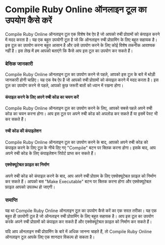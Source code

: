 Compile Ruby Online ऑनलाइन टूल का उपयोग कैसे करें
=================================================

Compile Ruby Online ऑनलाइन टूल एक विशेष वेब ऐप है जो आपको रुबी प्रोग्रामों को कंपाइल करने में मदद करता है। यह एक बहुत उपयोगी टूल है जो कि ऑनलाइन रुबी प्रोग्रामिंग के लिए बहुत सहायक है। इस टूल का उपयोग करना बहुत आसान है और उसे उपयोग करने के लिए कोई विशेष तकनीक आवश्यक नहीं है। इस लेख में हम आपको बताएंगे कि कैसे आप इस टूल का उपयोग कर सकते हैं।

### बेसिक जानकारी

Compile Ruby Online ऑनलाइन टूल का उपयोग करने से पहले, आपको इस टूल के बारे में थोड़ी जानकारी होनी चाहिए। यह एक वेब ऐप है जो आपको रुबी प्रोग्रामों को कंपाइल करने में मदद करता है। इस टूल का उपयोग करने से पहले, आपको कुछ जरूरी बातों को ध्यान में रखना होगा।

#### कंपाइल करने के लिए अपने रुबी कोड का चयन करें

Compile Ruby Online ऑनलाइन टूल का उपयोग करने के लिए, आपको सबसे पहले अपने रुबी कोड का चयन करना होगा। आप इस टूल पर अपने रुबी कोड को अपलोड कर सकते हैं या इसमें पेस्ट भी कर सकते हैं।

#### रुबी कोड की कंपाइलेशन

Compile Ruby Online ऑनलाइन टूल का उपयोग करने के बाद, आपको अपने रुबी कोड को कंपाइल करने के लिए टूल के नीचे दिए गए "Compile" बटन पर क्लिक करना होगा। इसके बाद, आप अपने रुबी कोड के लिए कंपाइलेशन रिपोर्ट प्राप्त कर सकते हैं।

#### एक्सेक्यूटेबल फ़ाइल का निर्माण

अपने रुबी कोड को कंपाइल करने के बाद, आप अपने रुबी प्रोग्राम के लिए एक्सेक्यूटेबल फ़ाइल को निर्माण कर सकते हैं। आपको बस "Make Executable" बटन पर क्लिक करना होगा और एक्सेक्यूटेबल फ़ाइल आपको उपलब्ध हो जाएगी।

### समाप्ति

यह था Compile Ruby Online ऑनलाइन टूल का उपयोग कैसे करें का एक सरल तरीका। यह एक बहुत ही उपयोगी टूल है जो ऑनलाइन रुबी प्रोग्रामिंग के लिए बहुत सहायक है। आप इस टूल का उपयोग करके अपने रुबी प्रोग्रामों को कंपाइल कर सकते हैं और एक्सेक्यूटेबल फ़ाइल को निर्माण कर सकते हैं।

यदि आप ऑनलाइन रुबी प्रोग्रामिंग के बारे में अधिक जानना चाहते हैं, तो Compile Ruby Online ऑनलाइन टूल आपके लिए एक शानदार विकल्प हो सकता है।